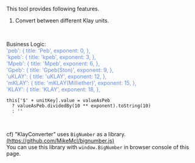This tool provides following features.  
1. Convert between different Klay units.
<br />

Business Logic:  
<span style="color: #618BF7;">
'peb': { title: 'Peb', exponent: 0, },  
'kpeb': { title: 'kpeb', exponent: 3, },  
'Mpeb': { title: 'Mpeb', exponent: 6, },  
'Gpeb': { title: 'Gpeb(Ston)', exponent: 9, },  
'uKLAY': { title: 'uKLAY', exponent: 12, },  
'mKLAY': { title: 'mKLAY(Milliether)', exponent: 15, },  
'KLAY': { title: 'KLAY', exponent: 18, },  
```
this['$' + unitKey].value = valueAsPeb
  ? valueAsPeb.dividedBy(10 ** exponent).toString(10)
  : ''
```
</span>

<br />

cf) "KlayConverter" uses `BigNumber` as a library.  
[(https://github.com/MikeMcl/bignumber.js)](https://github.com/MikeMcl/bignumber.js)  
You can use this library with `window.BigNumber` in browser console of this page.
